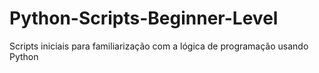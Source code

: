 # Python-Scripts-Beginner-Level
Scripts iniciais para familiarização com a lógica de programação usando Python
